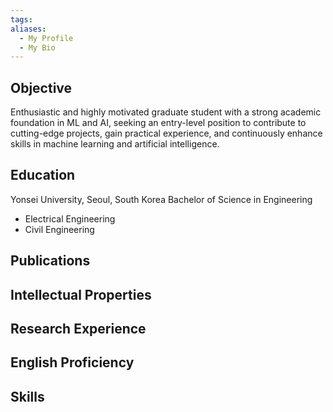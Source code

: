 ```yaml
---
tags: 
aliases:
  - My Profile
  - My Bio
---
```

## Objective
Enthusiastic and highly motivated graduate student with a strong academic foundation in ML and AI, seeking an entry-level position to contribute to cutting-edge projects, gain practical experience, and continuously enhance skills in machine learning and artificial intelligence.

## Education
Yonsei University, Seoul, South Korea
Bachelor of Science in Engineering
- Electrical Engineering
- Civil Engineering

## Publications


## Intellectual Properties

## Research Experience

## English Proficiency

## Skills